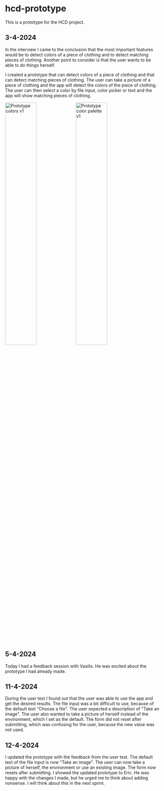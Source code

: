 # hcd-prototype

This is a prototype for the HCD project.

## 3-4-2024

In the interview I came to the conclusion that the most important features would be to detect colors of a piece of clothing and to detect matching pieces of clothing. Another point to consider is that the user wants to be able to do things herself.

I created a prototype that can detect colors of a piece of clothing and that can detect matching pieces of clothing. The user can take a picture of a piece of clothing and the app will detect the colors of the piece of clothing. The user can then select a color by file input, color picker or text and the app will show matching pieces of clothing.

<img src="https://github.com/mtdvlpr/hcd-prototype/assets/46671786/efc0975a-cd11-431b-8a34-cb3245521557" alt="Prototype colors v1" width="45%">
<img src="https://github.com/mtdvlpr/hcd-prototype/assets/46671786/aa66bdee-4dd5-4419-8b45-b2ac6809e387" alt="Prototype color palette v1" width="45%">

## 5-4-2024

Today I had a feedback session with Vasilis. He was excited about the prototype I had already made.

## 11-4-2024

During the user test I found out that the user was able to use the app and get the desired results. The file input was a bit difficult to use, because of the default text "Choose a file". The user expected a description of "Take an image". The user also wanted to take a picture of herself instead of the environment, which I set as the default. The form did not reset after submitting, which was confusing for the user, because the new value was not used.

## 12-4-2024

I updated the prototype with the feedback from the user test. The default text of the file input is now "Take an image". The user can now take a picture of herself, the environment or use an existing image. The form now resets after submitting. I showed the updated prototype to Eric. He was happy with the changes I made, but he urged me to think about adding nonsense. I will think about this in the next sprint.
